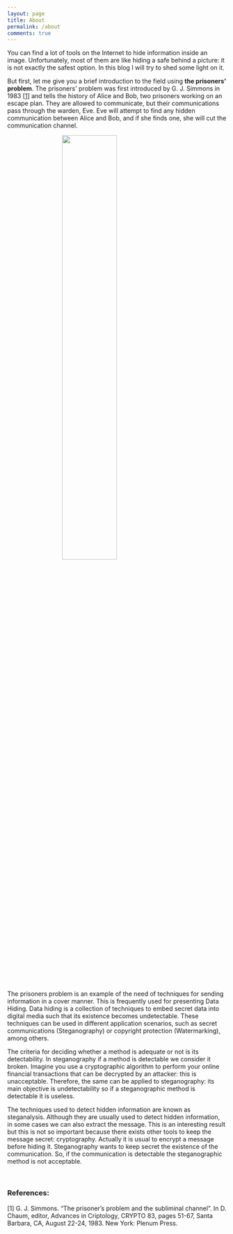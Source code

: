 ```yaml
---
layout: page
title: About
permalink: /about
comments: true
---
```



You can find a lot of tools on the Internet to hide information inside an image. Unfortunately, most of them are like 
hiding a safe behind a picture: it is not exactly the safest option. In this blog I will try to shed some light on it.


But first, let me give you a brief introduction to the field using **the prisoners' problem**. The prisoners' problem was first introduced by G. J. Simmons in 1983 [[1](#references)] and tells the history of Alice and Bob, two prisoners working on an escape plan. They are allowed to communicate, but their communications pass through the warden, Eve. Eve will attempt to find any hidden communication between Alice and Bob, and if she finds one, she will cut the communication channel. 

<img style="width:50%;display:block;margin-left:auto;margin-right:auto" src='{{ site.baseurl }}/images/prisoner.png'>


The prisoners problem is an example of the need of techniques for sending information in a cover manner. This is frequently used for presenting Data Hiding. Data hiding is a collection of techniques to embed secret data into digital media such that its existence becomes undetectable. These techniques can be used in different application scenarios, such as secret communications (Steganography) or copyright protection (Watermarking), among others. 
  
The criteria for deciding whether a method is adequate or not is its detectability. In steganography if a method is detectable we consider it broken. Imagine you use a cryptographic algorithm to perform your online financial transactions that can be decrypted by an attacker: this is unacceptable. Therefore, the same can be applied to steganography: its main objective is undetectability so if a steganographic method is detectable it is useless. 

The techniques used to detect hidden information are known as steganalysis. Although they are usually used to detect hidden information, in some cases we can also extract the message. This is an interesting result but this is not so important because there exists other tools to keep the message secret: cryptography. Actually it is usual to encrypt a message before hiding it. Steganography wants to keep secret the existence of the communication. So, if the communication is detectable the steganographic method is not acceptable. 

<br>

### References: 

[1] G. J. Simmons. “The prisoner’s problem and the subliminal channel”. In D. Chaum, editor, Advances in Criptology, CRYPTO 83, pages 51-67, Santa Barbara, CA, August 22-24, 1983. New York: Plenum Press.


